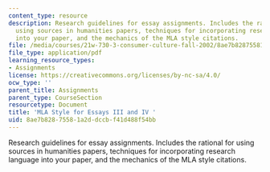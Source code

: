 ```yaml
---
content_type: resource
description: Research guidelines for essay assignments. Includes the rational for
  using sources in humanities papers, techniques for incorporating research language
  into your paper, and the mechanics of the MLA style citations.
file: /media/courses/21w-730-3-consumer-culture-fall-2002/8ae7b82875581a2ddccbf41d488f54bb_researchguidelns.pdf
file_type: application/pdf
learning_resource_types:
- Assignments
license: https://creativecommons.org/licenses/by-nc-sa/4.0/
ocw_type: ''
parent_title: Assignments
parent_type: CourseSection
resourcetype: Document
title: 'MLA Style for Essays III and IV '
uid: 8ae7b828-7558-1a2d-dccb-f41d488f54bb
---
```

Research guidelines for essay assignments. Includes the rational for using sources in humanities papers, techniques for incorporating research language into your paper, and the mechanics of the MLA style citations.